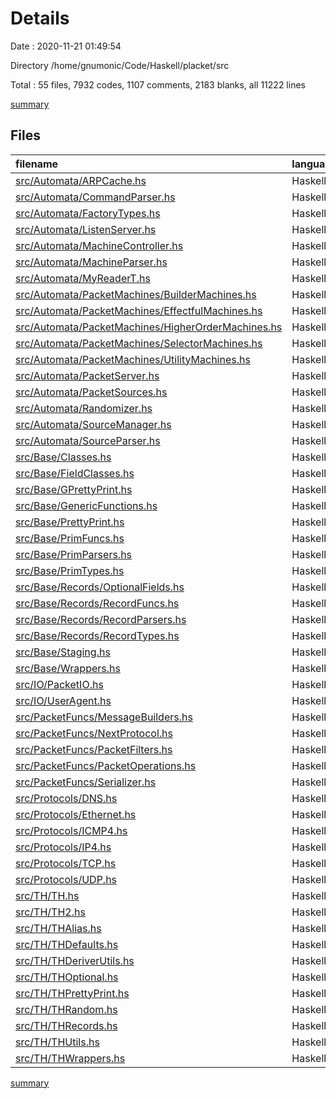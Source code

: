 # Details

Date : 2020-11-21 01:49:54

Directory /home/gnumonic/Code/Haskell/placket/src

Total : 55 files,  7932 codes, 1107 comments, 2183 blanks, all 11222 lines

[summary](results.md)

## Files
| filename | language | code | comment | blank | total |
| :--- | :--- | ---: | ---: | ---: | ---: |
| [src/Automata/ARPCache.hs](/src/Automata/ARPCache.hs) | Haskell | 76 | 2 | 14 | 92 |
| [src/Automata/CommandParser.hs](/src/Automata/CommandParser.hs) | Haskell | 397 | 5 | 69 | 471 |
| [src/Automata/FactoryTypes.hs](/src/Automata/FactoryTypes.hs) | Haskell | 283 | 26 | 95 | 404 |
| [src/Automata/ListenServer.hs](/src/Automata/ListenServer.hs) | Haskell | 67 | 7 | 14 | 88 |
| [src/Automata/MachineController.hs](/src/Automata/MachineController.hs) | Haskell | 65 | 2 | 12 | 79 |
| [src/Automata/MachineParser.hs](/src/Automata/MachineParser.hs) | Haskell | 748 | 57 | 121 | 926 |
| [src/Automata/MyReaderT.hs](/src/Automata/MyReaderT.hs) | Haskell | 126 | 6 | 33 | 165 |
| [src/Automata/PacketMachines/BuilderMachines.hs](/src/Automata/PacketMachines/BuilderMachines.hs) | Haskell | 99 | 19 | 17 | 135 |
| [src/Automata/PacketMachines/EffectfulMachines.hs](/src/Automata/PacketMachines/EffectfulMachines.hs) | Haskell | 115 | 20 | 28 | 163 |
| [src/Automata/PacketMachines/HigherOrderMachines.hs](/src/Automata/PacketMachines/HigherOrderMachines.hs) | Haskell | 149 | 29 | 19 | 197 |
| [src/Automata/PacketMachines/SelectorMachines.hs](/src/Automata/PacketMachines/SelectorMachines.hs) | Haskell | 17 | 10 | 8 | 35 |
| [src/Automata/PacketMachines/UtilityMachines.hs](/src/Automata/PacketMachines/UtilityMachines.hs) | Haskell | 75 | 20 | 25 | 120 |
| [src/Automata/PacketServer.hs](/src/Automata/PacketServer.hs) | Haskell | 62 | 6 | 16 | 84 |
| [src/Automata/PacketSources.hs](/src/Automata/PacketSources.hs) | Haskell | 114 | 4 | 14 | 132 |
| [src/Automata/Randomizer.hs](/src/Automata/Randomizer.hs) | Haskell | 276 | 13 | 59 | 348 |
| [src/Automata/SourceManager.hs](/src/Automata/SourceManager.hs) | Haskell | 70 | 5 | 34 | 109 |
| [src/Automata/SourceParser.hs](/src/Automata/SourceParser.hs) | Haskell | 125 | 4 | 18 | 147 |
| [src/Base/Classes.hs](/src/Base/Classes.hs) | Haskell | 184 | 48 | 118 | 350 |
| [src/Base/FieldClasses.hs](/src/Base/FieldClasses.hs) | Haskell | 388 | 78 | 155 | 621 |
| [src/Base/GPrettyPrint.hs](/src/Base/GPrettyPrint.hs) | Haskell | 207 | 25 | 57 | 289 |
| [src/Base/GenericFunctions.hs](/src/Base/GenericFunctions.hs) | Haskell | 76 | 86 | 32 | 194 |
| [src/Base/PrettyPrint.hs](/src/Base/PrettyPrint.hs) | Haskell | 125 | 24 | 37 | 186 |
| [src/Base/PrimFuncs.hs](/src/Base/PrimFuncs.hs) | Haskell | 64 | 1 | 25 | 90 |
| [src/Base/PrimParsers.hs](/src/Base/PrimParsers.hs) | Haskell | 306 | 4 | 68 | 378 |
| [src/Base/PrimTypes.hs](/src/Base/PrimTypes.hs) | Haskell | 262 | 71 | 72 | 405 |
| [src/Base/Records/OptionalFields.hs](/src/Base/Records/OptionalFields.hs) | Haskell | 85 | 35 | 32 | 152 |
| [src/Base/Records/RecordFuncs.hs](/src/Base/Records/RecordFuncs.hs) | Haskell | 250 | 50 | 106 | 406 |
| [src/Base/Records/RecordParsers.hs](/src/Base/Records/RecordParsers.hs) | Haskell | 224 | 13 | 47 | 284 |
| [src/Base/Records/RecordTypes.hs](/src/Base/Records/RecordTypes.hs) | Haskell | 53 | 9 | 33 | 95 |
| [src/Base/Staging.hs](/src/Base/Staging.hs) | Haskell | 129 | 14 | 41 | 184 |
| [src/Base/Wrappers.hs](/src/Base/Wrappers.hs) | Haskell | 31 | 28 | 53 | 112 |
| [src/IO/PacketIO.hs](/src/IO/PacketIO.hs) | Haskell | 119 | 2 | 31 | 152 |
| [src/IO/UserAgent.hs](/src/IO/UserAgent.hs) | Haskell | 113 | 6 | 58 | 177 |
| [src/PacketFuncs/MessageBuilders.hs](/src/PacketFuncs/MessageBuilders.hs) | Haskell | 34 | 34 | 11 | 79 |
| [src/PacketFuncs/NextProtocol.hs](/src/PacketFuncs/NextProtocol.hs) | Haskell | 97 | 25 | 25 | 147 |
| [src/PacketFuncs/PacketFilters.hs](/src/PacketFuncs/PacketFilters.hs) | Haskell | 19 | 7 | 13 | 39 |
| [src/PacketFuncs/PacketOperations.hs](/src/PacketFuncs/PacketOperations.hs) | Haskell | 104 | 14 | 39 | 157 |
| [src/PacketFuncs/Serializer.hs](/src/PacketFuncs/Serializer.hs) | Haskell | 66 | 27 | 22 | 115 |
| [src/Protocols/DNS.hs](/src/Protocols/DNS.hs) | Haskell | 179 | 17 | 38 | 234 |
| [src/Protocols/Ethernet.hs](/src/Protocols/Ethernet.hs) | Haskell | 104 | 11 | 24 | 139 |
| [src/Protocols/ICMP4.hs](/src/Protocols/ICMP4.hs) | Haskell | 226 | 0 | 56 | 282 |
| [src/Protocols/IP4.hs](/src/Protocols/IP4.hs) | Haskell | 206 | 11 | 35 | 252 |
| [src/Protocols/TCP.hs](/src/Protocols/TCP.hs) | Haskell | 124 | 43 | 23 | 190 |
| [src/Protocols/UDP.hs](/src/Protocols/UDP.hs) | Haskell | 65 | 0 | 11 | 76 |
| [src/TH/TH.hs](/src/TH/TH.hs) | Haskell | 93 | 27 | 28 | 148 |
| [src/TH/TH2.hs](/src/TH/TH2.hs) | Haskell | 48 | 29 | 17 | 94 |
| [src/TH/THAlias.hs](/src/TH/THAlias.hs) | Haskell | 36 | 28 | 11 | 75 |
| [src/TH/THDefaults.hs](/src/TH/THDefaults.hs) | Haskell | 44 | 28 | 18 | 90 |
| [src/TH/THDeriverUtils.hs](/src/TH/THDeriverUtils.hs) | Haskell | 147 | 27 | 25 | 199 |
| [src/TH/THOptional.hs](/src/TH/THOptional.hs) | Haskell | 43 | 1 | 9 | 53 |
| [src/TH/THPrettyPrint.hs](/src/TH/THPrettyPrint.hs) | Haskell | 126 | 4 | 22 | 152 |
| [src/TH/THRandom.hs](/src/TH/THRandom.hs) | Haskell | 14 | 2 | 7 | 23 |
| [src/TH/THRecords.hs](/src/TH/THRecords.hs) | Haskell | 498 | 13 | 138 | 649 |
| [src/TH/THUtils.hs](/src/TH/THUtils.hs) | Haskell | 110 | 2 | 30 | 142 |
| [src/TH/THWrappers.hs](/src/TH/THWrappers.hs) | Haskell | 69 | 28 | 20 | 117 |

[summary](results.md)